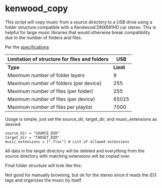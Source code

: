 # kenwood_copy
This script will copy music from a source directory to a USB drive using a folder structure compatible with a Kendwood DNX691HD car stereo. This is helpful for large music libraries that would otherwise break compatibility due to the number of folders and files.

Per the [specifications](https://www.kenwood.com/cs/ce/audiofile/index.php?model=DNX691HD&lang=english):

| Limitation of structure for files and folders| USB |
| ----------- | ----------- |
| <b>Type</b> | <b>Limit</b> |
| Maximum number of folder layers | 8 |
| Maximum number of folders (per device) | 255 |
| Maximum number of files (per folder) | 255 |
| Maximum number of files (per device) | 65025 |
| Maximum number of files per playlist | 7000 |

Usage is simple, just set the source_dir, target_dir, and music_extensions as desired:
```
source_dir = "SOURCE_DIR"
target_dir = "TARGET_DIR"
music_extensions = [".flac"] # List of allowed extensions
```
All data in the target directory will be deleted and everything from the source directory with matching extensions will be copied over.

Final folder structure will look like this:

Not good for manually browsing, but ok for the stereo since it reads the ID3 tags and organizes the music by itself.
